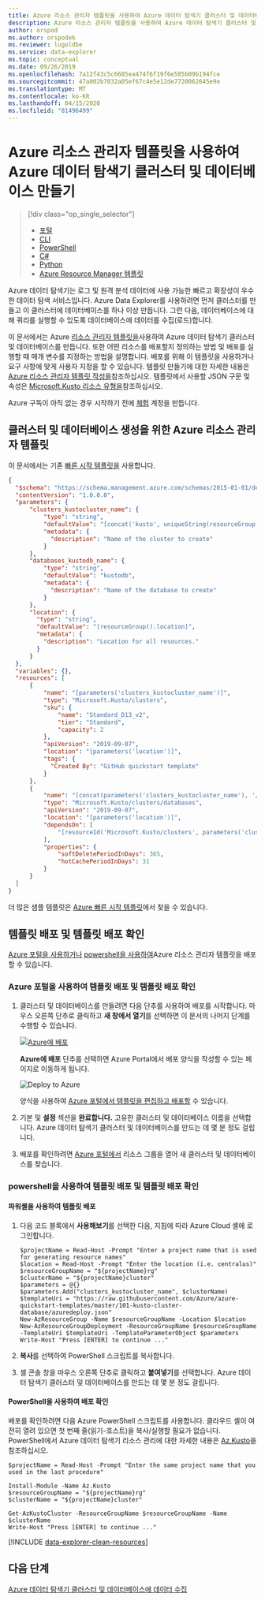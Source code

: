 ```yaml
---
title: Azure 리소스 관리자 템플릿을 사용하여 Azure 데이터 탐색기 클러스터 및 데이터베이스 만들기
description: Azure 리소스 관리자 템플릿을 사용하여 Azure 데이터 탐색기 클러스터 및 데이터베이스를 만드는 방법에 대해 알아봅니다.
author: orspod
ms.author: orspodek
ms.reviewer: lugoldbe
ms.service: data-explorer
ms.topic: conceptual
ms.date: 09/26/2019
ms.openlocfilehash: 7a12f43c5c6685ea474f6f19f6e585b09b194fce
ms.sourcegitcommit: 47a002b7032a05ef67c4e5e12de7720062645e9e
ms.translationtype: MT
ms.contentlocale: ko-KR
ms.lasthandoff: 04/15/2020
ms.locfileid: "81496499"
---
```

# <a name="create-an-azure-data-explorer-cluster-and-database-by-using-an-azure-resource-manager-template"></a>Azure 리소스 관리자 템플릿을 사용하여 Azure 데이터 탐색기 클러스터 및 데이터베이스 만들기

> [!div class="op_single_selector"]
> * [포털](create-cluster-database-portal.md)
> * [CLI](create-cluster-database-cli.md)
> * [PowerShell](create-cluster-database-powershell.md)
> * [C#](create-cluster-database-csharp.md)
> * [Python](create-cluster-database-python.md)
> * [Azure Resource Manager 템플릿](create-cluster-database-resource-manager.md)

Azure 데이터 탐색기는 로그 및 원격 분석 데이터에 사용 가능한 빠르고 확장성이 우수한 데이터 탐색 서비스입니다. Azure Data Explorer를 사용하려면 먼저 클러스터를 만들고 이 클러스터에 데이터베이스를 하나 이상 만듭니다. 그런 다음, 데이터베이스에 대해 쿼리를 실행할 수 있도록 데이터베이스에 데이터를 수집(로드)합니다. 

이 문서에서는 Azure [리소스 관리자 템플릿을](/azure/azure-resource-manager/management/overview)사용하여 Azure 데이터 탐색기 클러스터 및 데이터베이스를 만듭니다. 또한 어떤 리소스를 배포할지 정의하는 방법 및 배포를 실행할 때 매개 변수를 지정하는 방법을 설명합니다. 배포를 위해 이 템플릿을 사용하거나 요구 사항에 맞게 사용자 지정을 할 수 있습니다. 템플릿 만들기에 대한 자세한 내용은 [Azure 리소스 관리자 템플릿 작성을](/azure/azure-resource-manager/resource-group-authoring-templates)참조하십시오. 템플릿에서 사용할 JSON 구문 및 속성은 [Microsoft.Kusto 리소스 유형을](/azure/templates/microsoft.kusto/allversions)참조하십시오.

Azure 구독이 아직 없는 경우 시작하기 전에 [체험](https://azure.microsoft.com/free/) 계정을 만듭니다.

## <a name="azure-resource-manager-template-for-cluster-and-database-creation"></a>클러스터 및 데이터베이스 생성을 위한 Azure 리소스 관리자 템플릿

이 문서에서는 기존 [빠른 시작 템플릿을](https://raw.githubusercontent.com/Azure/azure-quickstart-templates/master/101-kusto-cluster-database/azuredeploy.json) 사용합니다.

```json
{
  "$schema": "https://schema.management.azure.com/schemas/2015-01-01/deploymentTemplate.json#",
  "contentVersion": "1.0.0.0",
  "parameters": {
      "clusters_kustocluster_name": {
          "type": "string",
          "defaultValue": "[concat('kusto', uniqueString(resourceGroup().id))]",
          "metadata": {
            "description": "Name of the cluster to create"
          }
      },
      "databases_kustodb_name": {
          "type": "string",
          "defaultValue": "kustodb",
          "metadata": {
            "description": "Name of the database to create"
          }
      },
      "location": {
        "type": "string",
        "defaultValue": "[resourceGroup().location]",
        "metadata": {
          "description": "Location for all resources."
        }
      }
  },
  "variables": {},
  "resources": [
      {
          "name": "[parameters('clusters_kustocluster_name')]",
          "type": "Microsoft.Kusto/clusters",
          "sku": {
              "name": "Standard_D13_v2",
              "tier": "Standard",
              "capacity": 2
          },
          "apiVersion": "2019-09-07",
          "location": "[parameters('location')]",
          "tags": {
            "Created By": "GitHub quickstart template"
          }
      },
      {
          "name": "[concat(parameters('clusters_kustocluster_name'), '/', parameters('databases_kustodb_name'))]",
          "type": "Microsoft.Kusto/clusters/databases",
          "apiVersion": "2019-09-07",
          "location": "[parameters('location')]",
          "dependsOn": [
              "[resourceId('Microsoft.Kusto/clusters', parameters('clusters_kustocluster_name'))]"
          ],
          "properties": {
              "softDeletePeriodInDays": 365,
              "hotCachePeriodInDays": 31
          }
      }
  ]
}
```

더 많은 샘플 템플릿은 [Azure 빠른 시작 템플릿](https://azure.microsoft.com/resources/templates/)에서 찾을 수 있습니다.

## <a name="deploy-the-template-and-verify-template-deployment"></a>템플릿 배포 및 템플릿 배포 확인

[Azure 포털을 사용하거나](#use-the-azure-portal-to-deploy-the-template-and-verify-template-deployment) [powershell을 사용하여](#use-powershell-to-deploy-the-template-and-verify-template-deployment)Azure 리소스 관리자 템플릿을 배포할 수 있습니다.

### <a name="use-the-azure-portal-to-deploy-the-template-and-verify-template-deployment"></a>Azure 포털을 사용하여 템플릿 배포 및 템플릿 배포 확인

1. 클러스터 및 데이터베이스를 만들려면 다음 단추를 사용하여 배포를 시작합니다. 마우스 오른쪽 단추로 클릭하고 **새 창에서 열기**를 선택하면 이 문서의 나머지 단계를 수행할 수 있습니다.

    [![Azure에 배포](media/create-cluster-database-resource-manager/deploybutton.png)](https://portal.azure.com/#create/Microsoft.Template/uri/https%3A%2F%2Fraw.githubusercontent.com%2FAzure%2Fazure-quickstart-templates%2Fmaster%2F101-kusto-cluster-database%2Fazuredeploy.json)

    **Azure에 배포** 단추를 선택하면 Azure Portal에서 배포 양식을 작성할 수 있는 페이지로 이동하게 됩니다.

    ![Deploy to Azure](media/create-cluster-database-resource-manager/deploy-2-azure.png)

    양식을 사용하여 [Azure 포털에서 템플릿을 편집하고 배포할](/azure/azure-resource-manager/resource-manager-quickstart-create-templates-use-the-portal#edit-and-deploy-the-template) 수 있습니다.

1. 기본 및 **설정** 섹션을 **완료합니다.** 고유한 클러스터 및 데이터베이스 이름을 선택합니다.
Azure 데이터 탐색기 클러스터 및 데이터베이스를 만드는 데 몇 분 정도 걸립니다.

1. 배포를 확인하려면 [Azure 포털에서](https://portal.azure.com) 리소스 그룹을 열어 새 클러스터 및 데이터베이스를 찾습니다. 

### <a name="use-powershell-to-deploy-the-template-and-verify-template-deployment"></a>powershell을 사용하여 템플릿 배포 및 템플릿 배포 확인

#### <a name="deploy-the-template-using-powershell"></a>파워셸을 사용하여 템플릿 배포

1. 다음 코드 블록에서 **사용해보기**를 선택한 다음, 지침에 따라 Azure Cloud 셸에 로그인합니다.

    ```azurepowershell-interactive
    $projectName = Read-Host -Prompt "Enter a project name that is used for generating resource names"
    $location = Read-Host -Prompt "Enter the location (i.e. centralus)"
    $resourceGroupName = "${projectName}rg"
    $clusterName = "${projectName}cluster"
    $parameters = @{}
    $parameters.Add("clusters_kustocluster_name", $clusterName)
    $templateUri = "https://raw.githubusercontent.com/Azure/azure-quickstart-templates/master/101-kusto-cluster-database/azuredeploy.json"
    New-AzResourceGroup -Name $resourceGroupName -Location $location
    New-AzResourceGroupDeployment -ResourceGroupName $resourceGroupName -TemplateUri $templateUri -TemplateParameterObject $parameters
    Write-Host "Press [ENTER] to continue ..."
    ```

1. **복사**를 선택하여 PowerShell 스크립트를 복사합니다.
1. 셸 콘솔 창을 마우스 오른쪽 단추로 클릭하고 **붙여넣기**를 선택합니다.
Azure 데이터 탐색기 클러스터 및 데이터베이스를 만드는 데 몇 분 정도 걸립니다.

#### <a name="verify-the-deployment-using-powershell"></a>PowerShell을 사용하여 배포 확인

배포를 확인하려면 다음 Azure PowerShell 스크립트를 사용합니다.  클라우드 셸이 여전히 열려 있으면 첫 번째 줄(읽기-호스트)을 복사/실행할 필요가 없습니다. PowerShell에서 Azure 데이터 탐색기 리소스 관리에 대한 자세한 내용은 [Az.Kusto](/powershell/module/az.kusto/?view=azps-2.7.0)을 참조하십시오. 

```azurepowershell-interactive
$projectName = Read-Host -Prompt "Enter the same project name that you used in the last procedure"

Install-Module -Name Az.Kusto
$resourceGroupName = "${projectName}rg"
$clusterName = "${projectName}cluster"

Get-AzKustoCluster -ResourceGroupName $resourceGroupName -Name $clusterName
Write-Host "Press [ENTER] to continue ..."
```

[!INCLUDE [data-explorer-clean-resources](includes/data-explorer-clean-resources.md)]

## <a name="next-steps"></a>다음 단계

[Azure 데이터 탐색기 클러스터 및 데이터베이스에 데이터 수집](ingest-data-overview.md)
